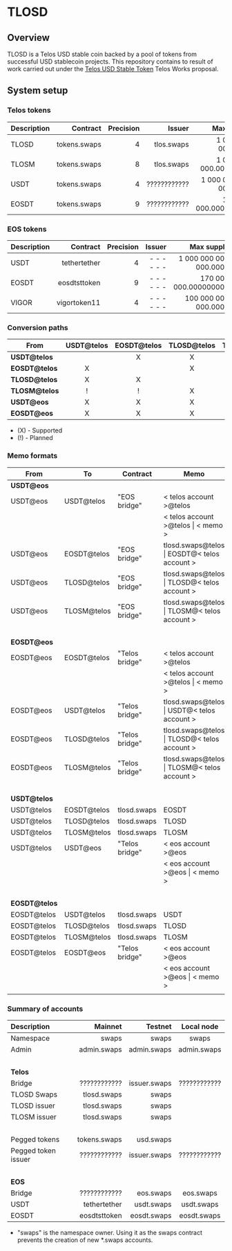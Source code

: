 # TLOSD

## Overview

TLOSD is a Telos USD stable coin backed by a pool of tokens from successful USD stablecoin projects. This repository contains to result of work carried out under the [Telos USD Stable Token](https://chainspector.io/governance/telos-works/5a2g1zy5r3vq) Telos Works proposal.


## System setup

### Telos tokens

| Description | Contract     | Precision | Issuer       | Max supply                  |
|:----------- | ------------:| ---------:| ------------:| ---------------------------:|
| TLOSD       | tokens.swaps | 4         |   tlos.swaps |     1 000 000 000.0000      |
| TLOSM       | tokens.swaps | 8         |   tlos.swaps |     1 000 000 000.00000000  |
| USDT        | tokens.swaps | 4         | ???????????? | 1 000 000 000 000.0000      |
| EOSDT       | tokens.swaps | 9         | ???????????? |       170 000 000.000000000 |

### EOS tokens

| Description | Contract     | Precision | Issuer       | Max supply                  |
|:----------- | ------------:| ---------:| ------------:| ---------------------------:|
| USDT        | tethertether | 4         | - - - - - -  | 1 000 000 000 000.0000      |
| EOSDT       | eosdtsttoken | 9         | - - - - - -  |       170 000 000.000000000 |
| VIGOR       | vigortoken11 | 4         | - - - - - -  |   100 000 000 000.0000      |

### Conversion paths

| From            | USDT@telos | EOSDT@telos | TLOSD@telos | TLOSM@telos | USDT@eos  | EOSDT@eos |
| --------------- |:----------:|:-----------:|:-----------:|:-----------:|:---------:|:---------:|
| **USDT@telos**  |            | X           | X           | !           | X         |  X        |
| **EOSDT@telos** | X          |             | X           | !           | X         |  X        |
| **TLOSD@telos** | X          | X           |             | X           |           |           |
| **TLOSM@telos** | !          | !           | X           |             |           |           |
| **USDT@eos**    | X          | X           | X           | !           |           |           |
| **EOSDT@eos**   | X          | X           | X           | !           |           |           |

* (X) - Supported
* (!) - Planned

### Memo formats

| From            | To          | Contract       | Memo                                             |
| --------------- | ----------- | -------------- | ------------------------------------------------ |
| **USDT@eos**    |             |                |                                                  |
| USDT@eos        | USDT@telos  | "EOS bridge"   | < telos account >@telos                          |
|                 |             |                | < telos account >@telos &#124; < memo >          |
| USDT@eos        | EOSDT@telos | "EOS bridge"   | tlosd.swaps@telos &#124; EOSDT@< telos account > |
| USDT@eos        | TLOSD@telos | "EOS bridge"   | tlosd.swaps@telos &#124; TLOSD@< telos account > |
| USDT@eos        | TLOSM@telos | "EOS bridge"   | tlosd.swaps@telos &#124; TLOSM@< telos account > |
| &nbsp;          |             |                |                                                  |
| **EOSDT@eos**   |             |                |                                                  |
| EOSDT@eos       | EOSDT@telos | "Telos bridge" | < telos account >@telos                          |
|                 |             |                | < telos account >@telos &#124; < memo >          |
| EOSDT@eos       | USDT@telos  | "Telos bridge" | tlosd.swaps@telos &#124; USDT@< telos account >  |
| EOSDT@eos       | TLOSD@telos | "Telos bridge" | tlosd.swaps@telos &#124; TLOSD@< telos account > |
| EOSDT@eos       | TLOSM@telos | "Telos bridge" | tlosd.swaps@telos &#124; TLOSM@< telos account > |
| &nbsp;          |             |                |                                                  |
| **USDT@telos**  |             |                |                                                  |
| USDT@telos      | EOSDT@telos | tlosd.swaps    | EOSDT                                            |
| USDT@telos      | TLOSD@telos | tlosd.swaps    | TLOSD                                            |
| USDT@telos      | TLOSM@telos | tlosd.swaps    | TLOSM                                            |
| USDT@telos      | USDT@eos    | "Telos bridge" | < eos account >@eos                              |
|                 |             |                | < eos account >@eos &#124; < memo >              |
| &nbsp;          |             |                |                                                  |
| **EOSDT@telos** |             |                |                                                  |
| EOSDT@telos     | USDT@telos  | tlosd.swaps    | USDT                                             |
| EOSDT@telos     | TLOSD@telos | tlosd.swaps    | TLOSD                                            |
| EOSDT@telos     | TLOSM@telos | tlosd.swaps    | TLOSM                                            |
| EOSDT@telos     | EOSDT@eos   | "Telos bridge" | < eos account >@eos                              |
|                 |             |                | < eos account >@eos &#124; < memo >              |
|                 |             |                |                                                  |

### Summary of accounts

| Description         | Mainnet      | Testnet      | Local node   |
|:------------------- | ------------:| ------------:|:------------:|
| Namespace           |        swaps |        swaps |        swaps |
| Admin               |  admin.swaps |  admin.swaps |  admin.swaps |
| &nbsp;              |              |              |              |
| **Telos**           |              |              |              |
| Bridge              | ???????????? | issuer.swaps | ???????????? |
| TLOSD Swaps         |  tlosd.swaps |        swaps |              |
| TLOSD issuer        |  tlosd.swaps |        swaps |              |
| TLOSM issuer        |  tlosd.swaps |        swaps |              |
| &nbsp;              |              |              |              |
| Pegged tokens       | tokens.swaps |    usd.swaps |              |
| Pegged token issuer | ???????????? | issuer.swaps | ???????????? |
| &nbsp;              |              |              |              |
| **EOS**             |              |              |              |
| Bridge              | ???????????? |    eos.swaps |    eos.swaps |
| USDT                | tethertether |   usdt.swaps |   usdt.swaps |
| EOSDT               | eosdtsttoken |  eosdt.swaps |  eosdt.swaps |

* "swaps" is the namespace owner. Using it as the swaps contract prevents the creation of new *.swaps accounts.

